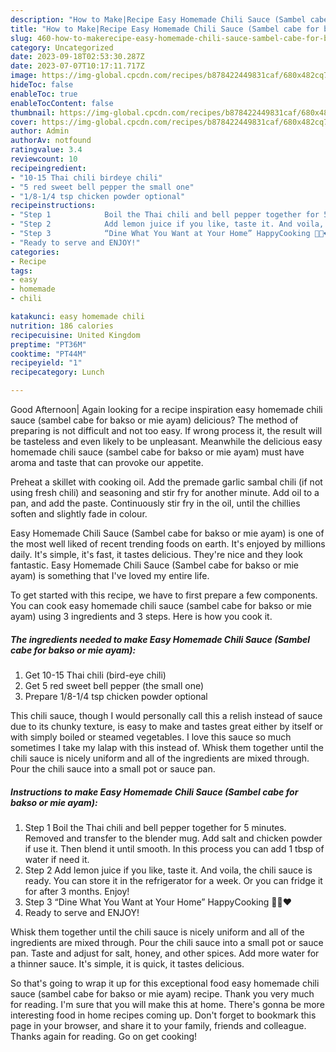 ```yaml
---
description: "How to Make|Recipe Easy Homemade Chili Sauce (Sambel cabe for bakso or mie ayam) {That is Delicious"
title: "How to Make|Recipe Easy Homemade Chili Sauce (Sambel cabe for bakso or mie ayam) {That is Delicious"
slug: 460-how-to-makerecipe-easy-homemade-chili-sauce-sambel-cabe-for-bakso-or-mie-ayam-that-is-delicious
category: Uncategorized
date: 2023-09-18T02:53:30.287Z
date: 2023-07-07T10:17:11.717Z
image: https://img-global.cpcdn.com/recipes/b878422449831caf/680x482cq70/easy-homemade-chili-sauce-sambel-cabe-for-bakso-or-mie-ayam-recipe-main-photo.jpg
hideToc: false
enableToc: true
enableTocContent: false
thumbnail: https://img-global.cpcdn.com/recipes/b878422449831caf/680x482cq70/easy-homemade-chili-sauce-sambel-cabe-for-bakso-or-mie-ayam-recipe-main-photo.jpg
cover: https://img-global.cpcdn.com/recipes/b878422449831caf/680x482cq70/easy-homemade-chili-sauce-sambel-cabe-for-bakso-or-mie-ayam-recipe-main-photo.jpg
author: Admin
authorAv: notfound
ratingvalue: 3.4
reviewcount: 10
recipeingredient:
- "10-15 Thai chili birdeye chili"
- "5 red sweet bell pepper the small one"
- "1/8-1/4 tsp chicken powder optional"
recipeinstructions:
- "Step 1            Boil the Thai chili and bell pepper together for 5 minutes. Removed and transfer to the blender mug. Add salt and chicken powder if use it. Then blend it until smooth. In this process you can add 1 tbsp of water if need it."
- "Step 2            Add lemon juice if you like, taste it. And voila, the chili sauce is ready. You can store it in the refrigerator for a week. Or you can fridge it for after 3 months. Enjoy!"
- "Step 3            “Dine What You Want at Your Home” HappyCooking 👩‍🍳❤️"
- "Ready to serve and ENJOY!"
categories:
- Recipe
tags:
- easy
- homemade
- chili

katakunci: easy homemade chili 
nutrition: 186 calories
recipecuisine: United Kingdom
preptime: "PT36M"
cooktime: "PT44M"
recipeyield: "1"
recipecategory: Lunch

---
```



Good Afternoon| Again looking for a recipe inspiration easy homemade chili sauce (sambel cabe for bakso or mie ayam) delicious? The method of preparing is not difficult and not too easy. If wrong process it, the result will be tasteless and even likely to be unpleasant. Meanwhile the delicious easy homemade chili sauce (sambel cabe for bakso or mie ayam) must have aroma and taste that can provoke our appetite.





Preheat a skillet with cooking oil. Add the premade garlic sambal chili (if not using fresh chili) and seasoning and stir fry for another minute. Add oil to a pan, and add the paste. Continuously stir fry in the oil, until the chillies soften and slightly fade in colour.

Easy Homemade Chili Sauce (Sambel cabe for bakso or mie ayam) is one of the most well liked of recent trending foods on earth. It's enjoyed by millions daily. It's simple, it's fast, it tastes delicious. They're nice and they look fantastic. Easy Homemade Chili Sauce (Sambel cabe for bakso or mie ayam) is something that I've loved my entire life.


To get started with this recipe, we have to first prepare a few components. You can cook easy homemade chili sauce (sambel cabe for bakso or mie ayam) using 3 ingredients and 3 steps. Here is how you cook it.

<!--inarticleads1-->

##### The ingredients needed to make Easy Homemade Chili Sauce (Sambel cabe for bakso or mie ayam):

1. Get 10-15 Thai chili (bird-eye chili)
1. Get 5 red sweet bell pepper (the small one)
1. Prepare 1/8-1/4 tsp chicken powder optional


This chili sauce, though I would personally call this a relish instead of sauce due to its chunky texture, is easy to make and tastes great either by itself or with simply boiled or steamed vegetables. I love this sauce so much sometimes I take my lalap with this instead of. Whisk them together until the chili sauce is nicely uniform and all of the ingredients are mixed through. Pour the chili sauce into a small pot or sauce pan. 

<!--inarticleads2-->

##### Instructions to make Easy Homemade Chili Sauce (Sambel cabe for bakso or mie ayam):

1. Step 1            Boil the Thai chili and bell pepper together for 5 minutes. Removed and transfer to the blender mug. Add salt and chicken powder if use it. Then blend it until smooth. In this process you can add 1 tbsp of water if need it.
1. Step 2            Add lemon juice if you like, taste it. And voila, the chili sauce is ready. You can store it in the refrigerator for a week. Or you can fridge it for after 3 months. Enjoy!
1. Step 3            “Dine What You Want at Your Home” HappyCooking 👩‍🍳❤️
1. Ready to serve and ENJOY!

Whisk them together until the chili sauce is nicely uniform and all of the ingredients are mixed through. Pour the chili sauce into a small pot or sauce pan. Taste and adjust for salt, honey, and other spices. Add more water for a thinner sauce. It&#39;s simple, it is quick, it tastes delicious. 

So that's going to wrap it up for this exceptional food easy homemade chili sauce (sambel cabe for bakso or mie ayam) recipe. Thank you very much for reading. I'm sure that you will make this at home. There's gonna be more interesting food in home recipes coming up. Don't forget to bookmark this page in your browser, and share it to your family, friends and colleague. Thanks again for reading. Go on get cooking!
